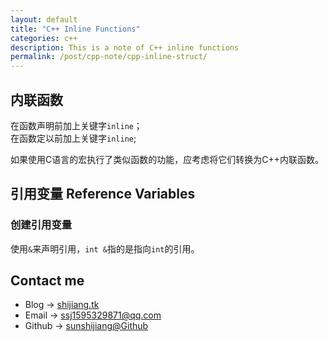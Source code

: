 ```yaml
---
layout: default
title: "C++ Inline Functions"
categories: c++
description: This is a note of C++ inline functions
permalink: /post/cpp-note/cpp-inline-struct/
---
```

## 内联函数
在函数声明前加上关键字`inline`；  
在函数定以前加上关键字`inline`; 

 如果使用C语言的宏执行了类似函数的功能，应考虑将它们转换为C++内联函数。


## 引用变量 Reference Variables

### 创建引用变量

使用`&`来声明引用，`int &`指的是指向`int`的引用。


## Contact me
- Blog -> [shijiang.tk](https://shijiang.tk)
- Email -> <ssj1595329871@qq.com>
- Github -> [sunshijiang@Github](https://github.com/sunshijiang)
